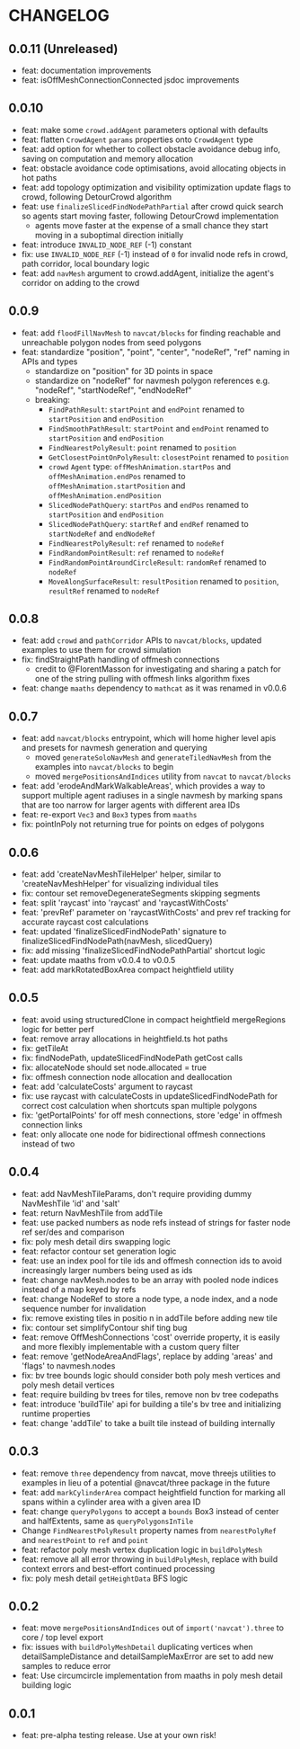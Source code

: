 # CHANGELOG

## 0.0.11 (Unreleased)

- feat: documentation improvements
- feat: isOffMeshConnectionConnected jsdoc improvements

## 0.0.10

- feat: make some `crowd.addAgent` parameters optional with defaults
- feat: flatten `CrowdAgent` `params` properties onto `CrowdAgent` type
- feat: add option for whether to collect obstacle avoidance debug info, saving on computation and memory allocation
- feat: obstacle avoidance code optimisations, avoid allocating objects in hot paths 
- feat: add topology optimization and visibility optimization update flags to crowd, following DetourCrowd algorithm
- feat: use `finalizeSlicedFindNodePathPartial` after crowd quick search so agents start moving faster, following DetourCrowd implementation
  - agents move faster at the expense of a small chance they start moving in a suboptimal direction initially
- feat: introduce `INVALID_NODE_REF` (-1) constant
- fix: use `INVALID_NODE_REF` (-1) instead of `0` for invalid node refs in crowd, path corridor, local boundary logic
- feat: add `navMesh` argument to crowd.addAgent, initialize the agent's corridor on adding to the crowd

## 0.0.9

- feat: add `floodFillNavMesh` to `navcat/blocks` for finding reachable and unreachable polygon nodes from seed polygons
- feat: standardize "position", "point", "center", "nodeRef", "ref" naming in APIs and types
  - standardize on "position" for 3D points in space
  - standardize on "nodeRef" for navmesh polygon references e.g. "nodeRef", "startNodeRef", "endNodeRef"
  - breaking:
    - `FindPathResult`: `startPoint` and `endPoint` renamed to `startPosition` and `endPosition`
    - `FindSmoothPathResult`: `startPoint` and `endPoint` renamed to `startPosition` and `endPosition`
    - `FindNearestPolyResult`: `point` renamed to `position`
    - `GetClosestPointOnPolyResult`: `closestPoint` renamed to `position`
    - `crowd` `Agent` type: `offMeshAnimation.startPos` and `offMeshAnimation.endPos` renamed to `offMeshAnimation.startPosition` and `offMeshAnimation.endPosition`
    - `SlicedNodePathQuery`: `startPos` and `endPos` renamed to `startPosition` and `endPosition`
    - `SlicedNodePathQuery`: `startRef` and `endRef` renamed to `startNodeRef` and `endNodeRef`
    - `FindNearestPolyResult`: `ref` renamed to `nodeRef`
    - `FindRandomPointResult`: `ref` renamed to `nodeRef`
    - `FindRandomPointAroundCircleResult`: `randomRef` renamed to `nodeRef`
    - `MoveAlongSurfaceResult`: `resultPosition` renamed to `position`, `resultRef` renamed to `nodeRef`

## 0.0.8

- feat: add `crowd` and `pathCorridor` APIs to `navcat/blocks`, updated examples to use them for crowd simulation
- fix: findStraightPath handling of offmesh connections
  - credit to @FlorentMasson for investigating and sharing a patch for one of the string pulling with offmesh links algorithm fixes
- feat: change `maaths` dependency to `mathcat` as it was renamed in v0.0.6

## 0.0.7

- feat: add `navcat/blocks` entrypoint, which will home higher level apis and presets for navmesh generation and querying
  - moved `generateSoloNavMesh` and `generateTiledNavMesh` from the examples into `navcat/blocks` to begin
  - moved `mergePositionsAndIndices` utility from `navcat` to `navcat/blocks`
- feat: add 'erodeAndMarkWalkableAreas', which provides a way to support multiple agent radiuses in a single navmesh by marking spans that are too narrow for larger agents with different area IDs
- feat: re-export `Vec3` and `Box3` types from `maaths`
- fix: pointInPoly not returning true for points on edges of polygons

## 0.0.6

- feat: add 'createNavMeshTileHelper' helper, similar to 'createNavMeshHelper' for visualizing individual tiles
- fix: contour set removeDegenerateSegments skipping segments
- feat: split 'raycast' into 'raycast' and 'raycastWithCosts'
- feat: 'prevRef' parameter on 'raycastWithCosts' and prev ref tracking for accurate raycast cost calculations
- feat: updated 'finalizeSlicedFindNodePath' signature to finalizeSlicedFindNodePath(navMesh, slicedQuery)
- fix: add missing 'finalizeSlicedFindNodePathPartial' shortcut logic
- feat: update maaths from v0.0.4 to v0.0.5
- feat: add markRotatedBoxArea compact heightfield utility

## 0.0.5

- feat: avoid using structuredClone in compact heightfield mergeRegions logic for better perf 
- feat: remove array allocations in heightfield.ts hot paths
- fix: getTileAt
- fix: findNodePath, updateSlicedFindNodePath getCost calls
- fix: allocateNode should set node.allocated = true
- fix: offmesh connection node allocation and deallocation
- feat: add 'calculateCosts' argument to raycast
- fix: use raycast with calculateCosts in updateSlicedFindNodePath for correct cost calculation when shortcuts span multiple polygons
- fix: 'getPortalPoints' for off mesh connections, store 'edge' in offmesh connection links
- feat: only allocate one node for bidirectional offmesh connections instead of two

## 0.0.4

- feat: add NavMeshTileParams, don't require providing dummy NavMeshTile 'id' and 'salt'
- feat: return NavMeshTile from addTile
- feat: use packed numbers as node refs instead of strings for faster node ref ser/des and comparison
- fix: poly mesh detail dirs swapping logic
- feat: refactor contour set generation logic
- feat: use an index pool for tile ids and offmesh connection ids to avoid increasingly larger numbers being used as ids
- feat: change navMesh.nodes to be an array with pooled node indices instead of a map keyed by refs
- feat: change NodeRef to store a node type, a node index, and a node sequence number for invalidation
- fix: remove existing tiles in positio
n in addTile before adding new tile
- fix: contour set simplifyContour shif
ting bug
- feat: remove OffMeshConnections 'cost' override property, it is easily and more flexibly implementable with a custom query filter
- feat: remove 'getNodeAreaAndFlags', replace by adding 'areas' and 'flags' to navmesh.nodes
- fix: bv tree bounds logic should consider both poly mesh vertices and poly mesh detail vertices
- feat: require building bv trees for tiles, remove non bv tree codepaths
- feat: introduce 'buildTile' api for building a tile's bv tree and initializing runtime properties
- feat: change 'addTile' to take a built tile instead of building internally

## 0.0.3

- feat: remove `three` dependency from navcat, move threejs utilities to examples in lieu of a potential @navcat/three package in the future
- feat: add `markCylinderArea` compact heightfield function for marking all spans within a cylinder area with a given area ID
- feat: change `queryPolygons` to accept a `bounds` Box3 instead of center and halfExtents, same as `queryPolygonsInTile`
- Change `FindNearestPolyResult` property names from `nearestPolyRef` and `nearestPoint` to `ref` and `point`
- feat: refactor poly mesh vertex duplication logic in `buildPolyMesh`
- feat: remove all all error throwing in `buildPolyMesh`, replace with build context errors and best-effort continued processing
- fix: poly mesh detail `getHeightData` BFS logic

## 0.0.2

- feat: move `mergePositionsAndIndices` out of `import('navcat').three` to core / top level export
- fix: issues with `buildPolyMeshDetail` duplicating vertices when detailSampleDistance and detailSampleMaxError are set to add new samples to reduce error
- feat: Use circumcircle implementation from maaths in poly mesh detail building logic

## 0.0.1

- feat: pre-alpha testing release. Use at your own risk!
